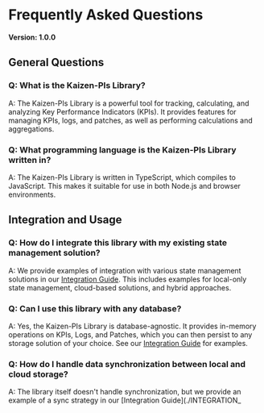 # Frequently Asked Questions

**Version: 1.0.0**

## General Questions

### Q: What is the Kaizen-PIs Library?
A: The Kaizen-PIs Library is a powerful tool for tracking, calculating, and analyzing Key Performance Indicators (KPIs). It provides features for managing KPIs, logs, and patches, as well as performing calculations and aggregations.

### Q: What programming language is the Kaizen-PIs Library written in?
A: The Kaizen-PIs Library is written in TypeScript, which compiles to JavaScript. This makes it suitable for use in both Node.js and browser environments.

## Integration and Usage

### Q: How do I integrate this library with my existing state management solution?
A: We provide examples of integration with various state management solutions in our [Integration Guide](./INTEGRATION_GUIDE.md). This includes examples for local-only state management, cloud-based solutions, and hybrid approaches.

### Q: Can I use this library with any database?
A: Yes, the Kaizen-PIs Library is database-agnostic. It provides in-memory operations on KPIs, Logs, and Patches, which you can then persist to any storage solution of your choice. See our [Integration Guide](./INTEGRATION_GUIDE.md) for examples.

### Q: How do I handle data synchronization between local and cloud storage?
A: The library itself doesn't handle synchronization, but we provide an example of a sync strategy in our [Integration Guide](./INTEGRATION_